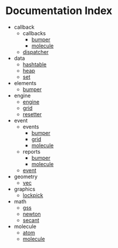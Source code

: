 # Documentation Index

* callback
  * callbacks
    * [bumper](./docs/callback/callbacks/bumper.md)
    * [molecule](./docs/callback/callbacks/molecule.md)
  * [dispatcher](./docs/callback/callbacks/dispatcher.md)
* data
  * [hashtable](./docs/data/hashtable.md)
  * [heap](./docs/data/heap.md)
  * [set](./docs/data/set.md)
* elements
  * [bumper](./docs/elements/bumper.md)
* engine
  * [engine](./docs/engine/engine.md)
  * [grid](./docs/engine/grid.md)
  * [resetter](./docs/engine/resetter.md)
* event
  * events
    * [bumper](./docs/event/events/bumper.md)
    * [grid](./docs/event/events/grid.md)
    * [molecule](./docs/event/events/molecule.md)
  * reports
    * [bumper](./docs/event/reports/bumper.md)
    * [molecule](./docs/event/reports/molecule.md)
  * [event](./docs/event/event.md)
* geometry
  * [vec](./docs/geometry/vec.md)
* graphics
  * [lockpick](./docs/graphics/lockpick.md)
* math
  * [gss](./docs/math/gss.md)
  * [newton](./docs/math/newton.md)
  * [secant](./docs/math/secant.md)
* molecule
  * [atom](./docs/molecule/atom.md)
  * [molecule](./docs/molecule/molecule.md)